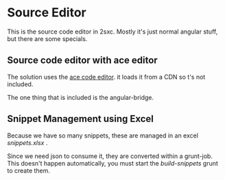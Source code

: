 ﻿
# Source Editor

This is the source code editor in 2sxc. Mostly it's just normal angular stuff, but there are some specials.

## Source code editor with ace editor
The solution uses the [ace code editor](https://ace.c9.io/#nav=about). it loads it from a CDN so t's not included. 

The one thing that is included is the angular-bridge.

## Snippet Management using Excel
Because we have so many snippets, these are managed in an excel _snippets.xlsx_ .

Since we need json to consume it, they are converted within a grunt-job. This doesn't happen automatically, you must start the _build-snippets_ grunt to create them.
